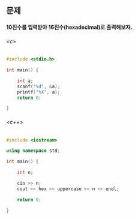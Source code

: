 
## 문제
#### 10진수를 입력받아 16진수(hexadecimal)로 출력해보자.

###### \<c\>
```c
#include <stdio.h>

int main() {

	int a;
	scanf("%d", &a);
	printf("%X", a);
	return 0;

}
```

###### \<c++\>
```c++
#include <iostream>

using namespace std;

int main() {

	int n;

	cin >> n;
	cout << hex << uppercase << n << endl;

	return 0;

}
```

